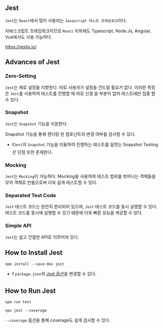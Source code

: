 ## Jest
`Jest`는 `React`에서 많이 사용되는 `Javascript 테스트 프레임워크`이다.

자바스크립트 프레임워크이므로 `React` 이외에도 Typescript, Node.Js, Angular, Vue에서도 사용 가능하다.

https://jestjs.io/

## Advances of Jest
### Zero-Setting
`Jest`는 제로 설정을 지향한다. 따로 사용자가 설정을 건드릴 필요가 없다.
이러한 특징은 `Jest`를 사용하여 테스트를 진행할 때 따로 신경 쓸 부분이 없어 테스트에만 집중 할 수 있다.

### Snapshot
`Jest`는 `Snapshot` 기능을 지원한다.

Snapshot 기능을 통해 렌더링 된 컴포넌트의 변경 여부를 검사할 수 있다.

- ❗`Jest`의 `Snapshot` 기능을 이용하여 진행하는 테스트를 일컷는 Snapshot Testing은 단점 또한 존재한다.

### Mocking
`Jest`는 `Mocking`이 가능하다.
Mocking을 사용하여 테스트 범위를 벗어나는 객체들을 모의 객체로 만듦으로써 더욱 쉽게 테스트할 수 있다.

### Separated Test Code
`Jest` 테스트 코드는 완전히 분리되어 있으며, `Jest` 테스트 코드를 동시 실행할 수 있다.
테스트 코드를 동시에 실행할 수 있기 떄문에 더욱 빠른 성능을 제공할 수 있다.

### Simple API
`Jest`는 쉽고 간결한 API로 이루어져 있다.

## How to Install Jest
```
npm install --save-dev jest
```

- ❗ `package.json`의 [Jest 옵션]()을 변경할 수 있다.

## How to Run Jest
```
npm run test
```
```
npx jest --coverage
```
`--coverage` 옵션을 통해 coverage도 쉽게 검사할 수 있다.